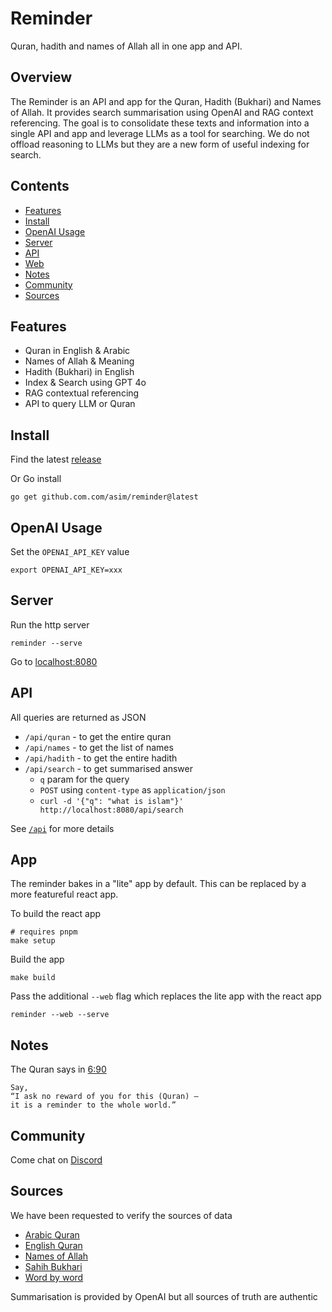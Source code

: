 # Reminder

Quran, hadith and names of Allah all in one app and API.

## Overview

The Reminder is an API and app for the Quran, Hadith (Bukhari) and Names of Allah. It provides search summarisation using OpenAI and RAG context referencing. The goal is to consolidate these texts and 
information into a single API and app and 
leverage LLMs as a tool for searching. We
do not offload reasoning to LLMs but they 
are a new form of useful indexing for search.

## Contents

- [Features](#features)
- [Install](#install)
- [OpenAI Usage](#openai-usage)
- [Server](#server)
- [API](#api)
- [Web](#web)
- [Notes](#notes)
- [Community](#community)
- [Sources](#sources)

## Features

- Quran in English & Arabic
- Names of Allah & Meaning
- Hadith (Bukhari) in English
- Index & Search using GPT 4o
- RAG contextual referencing
- API to query LLM or Quran

## Install

Find the latest [release](https://github.com/asim/reminder/releases/latest)

Or Go install

```
go get github.com.com/asim/reminder@latest
```

## OpenAI Usage

Set the `OPENAI_API_KEY` value

```
export OPENAI_API_KEY=xxx
```

## Server

Run the http server 

```
reminder --serve
```

Go to [localhost:8080](https://localhost:8080)

## API

All queries are returned as JSON

- `/api/quran` - to get the entire quran
- `/api/names` - to get the list of names
- `/api/hadith` - to get the entire hadith
- `/api/search` - to get summarised answer
  * `q` param for the query
  * `POST` using `content-type` as `application/json`
  * `curl -d '{"q": "what is islam"}' http://localhost:8080/api/search`

See [`/api`](https://reminder.dev/api) for more details 

## App

The reminder bakes in a "lite" app by default. This can be replaced by a more featureful react app.

To build the react app

```
# requires pnpm
make setup
```

Build the app
```
make build
```

Pass the additional `--web` flag which replaces the lite app with the react app
```
reminder --web --serve
```

## Notes

The Quran says in [6:90](https://reminder.dev/quran/6/90)

```
Say,
“I ask no reward of you for this (Quran) —
it is a reminder to the whole world.”
```

## Community

Come chat on [Discord](https://discord.gg/F3xXRGbp9d)

## Sources

We have been requested to verify the sources of data

- [Arabic Quran](https://github.com/asim/quran-json-arabic)
- [English Quran](https://github.com/asim/quran-json)
- [Names of Allah](https://github.com/asim/99-Names-Of-Allah)
- [Sahih Bukhari](https://github.com/asim/bukhari)
- [Word by word](https://github.com/asim/quranwbw)

Summarisation is provided by OpenAI but all sources of truth are authentic
